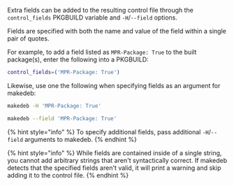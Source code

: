 Extra fields can be added to the resulting control file through the `control_fields` PKGBUILD variable and `-H`/`--field` options.

Fields are specified with both the name and value of the field within a single pair of quotes.

For example, to add a field listed as `MPR-Package: True` to the built package(s), enter the following into a PKGBUILD:

```sh
control_fields=('MPR-Package: True')
```

Likewise, use one the following when specifying fields as an argument for makedeb:

```sh
makedeb -H 'MPR-Package: True'
```

```sh
makedeb --field 'MPR-Package: True'
```


{% hint style="info" %}
To specify additional fields, pass additional `-H`/`--field` arguments to makedeb.
{% endhint %}

{% hint style="info" %}
While fields are contained inside of a single string, you cannot add arbitrary strings that aren't syntactically correct. If makedeb detects that the specified fields aren't valid, it will print a warning and skip adding it to the control file.
{% endhint %}
